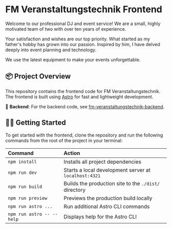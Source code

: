 # FM Veranstaltungstechnik Frontend

Welcome to our professional DJ and event service! We are a small, highly motivated team of two with over ten years of experience.

Your satisfaction and wishes are our top priority. What started as my father's hobby has grown into our passion. Inspired by him, I have delved deeply into event planning and technology.

We use the latest equipment to make your events unforgettable.

## 📦 Project Overview

This repository contains the frontend code for FM Veranstaltungstechnik. The frontend is built using [Astro](https://astro.build) for fast and lightweight development.

🔗 **Backend**: For the backend code, see [fm-veranstaltungstechnik-backend](https://github.com/melvinfocke/fm-veranstaltungstechnik-backend).

## 🧑‍💻 Getting Started

To get started with the frontend, clone the repository and run the following commands from the root of the project in your terminal:

| Command                   | Action                                                |
| :------------------------ | :---------------------------------------------------- |
| `npm install`             | Installs all project dependencies                     |
| `npm run dev`             | Starts a local development server at `localhost:4321` |
| `npm run build`           | Builds the production site to the `./dist/` directory |
| `npm run preview`         | Previews the production build locally                 |
| `npm run astro ...`       | Run additional Astro CLI commands                     |
| `npm run astro -- --help` | Displays help for the Astro CLI                       |

